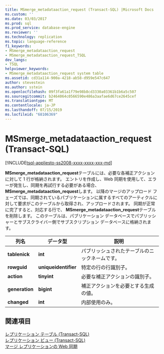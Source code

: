 ```yaml
---
title: MSmerge_metadataaction_request (Transact-SQL) |Microsoft Docs
ms.custom: ''
ms.date: 03/03/2017
ms.prod: sql
ms.prod_service: database-engine
ms.reviewer: ''
ms.technology: replication
ms.topic: language-reference
f1_keywords:
- MSmerge_metadataaction_request
- MSmerge_metadataaction_request_TSQL
dev_langs:
- TSQL
helpviewer_keywords:
- MSmerge_metadataaction_request system table
ms.assetid: cd31a114-900a-4218-ab58-d959e547c647
author: stevestein
ms.author: sstein
ms.openlocfilehash: 09f3fa61a1f79e98b8cd3330a03361b1b6a5c507
ms.sourcegitcommit: b2464064c0566590e486a3aafae6d67ce2645cef
ms.translationtype: MT
ms.contentlocale: ja-JP
ms.lasthandoff: 07/15/2019
ms.locfileid: "68106369"
---
```

# <a name="msmerge_metadataaction_request-transact-sql"></a>MSmerge_metadataaction_request (Transact-SQL)
[!INCLUDE[tsql-appliesto-ss2008-xxxx-xxxx-xxx-md](../../includes/tsql-appliesto-ss2008-xxxx-xxxx-xxx-md.md)]

  **MSmerge_metadataaction_request**テーブルには、必要な各補正アクションに対して 1 行が格納されます。 エントリを作成し、Web 同期を使用して、エラーが発生し、同期を再試行する必要がある場合、 **MSmerge_metadataaction_request**します。 以降のマージのアップロード フェーズでは、同期されているパブリケーションに属するすべてのアーティクルに対して要求がこのテーブルから取得され、アップロードされます。 同期が正常に完了すると、対応する行で、 **MSmerge_metadataaction_request**テーブルを削除します。 このテーブルは、パブリケーション データベースでパブリッシャーとサブスクライバー側でサブスクリプション データベースに格納されます。  
  
|列名|データ型|説明|  
|-----------------|---------------|-----------------|  
|**tablenick**|**int**|パブリッシュされたテーブルのニックネームです。|  
|**rowguid**|**uniqueidentifier**|特定の行の行識別子。|  
|**action**|**tinyint**|必要な補正アクションの識別子。|  
|**generation**|**bigint**|補正アクションを必要とする生成の値。|  
|**changed**|**int**|内部使用のみ。|  
  
## <a name="see-also"></a>関連項目  
 [レプリケーション テーブル &#40;Transact-SQL&#41;](../../relational-databases/system-tables/replication-tables-transact-sql.md)   
 [レプリケーション ビュー &#40;Transact-SQL&#41;](../../relational-databases/system-views/replication-views-transact-sql.md)   
 [マージ レプリケーションの Web 同期](../../relational-databases/replication/web-synchronization-for-merge-replication.md)  
  
  
